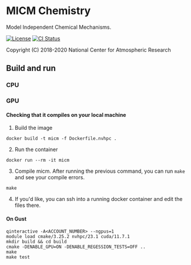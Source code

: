 MICM Chemistry
==============

Model Independent Chemical Mechanisms.

[![License](https://img.shields.io/github/license/NCAR/micm.svg)](https://github.com/NCAR/micm/blob/master/LICENSE)
[![CI Status](https://github.com/NCAR/micm/actions/workflows/test.yml/badge.svg)](https://github.com/NCAR/micm/actions/workflows/test.yml)

Copyright (C) 2018-2020 National Center for Atmospheric Research


## Build and run

### CPU

### GPU

#### Checking that it compiles on your local machine

1. Build the image
```
docker build -t micm -f Dockerfile.nvhpc .
```
2. Run the container
```
docker run --rm -it micm
```
3. Compile micm. After running the previous command, you can run `make` and see your compile errors.
```
make
```
4. If you'd like, you can ssh into a running docker container and edit the files there.

#### On Gust
```
qinteractive -A<ACCOUNT_NUMBER> --ngpus=1
module load cmake/3.25.2 nvhpc/23.1 cuda/11.7.1
mkdir build && cd build
cmake -DENABLE_GPU=ON -DENABLE_REGESSION_TESTS=OFF ..
make
make test
```
